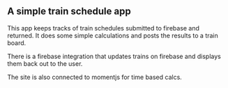## A simple train schedule app

This app keeps tracks of train schedules submitted to firebase and returned. It does some simple calculations and posts the results to a train board.

There is a firebase integration that updates trains on firebase and displays them back out to the user.

The site is also connected to momentjs for time based calcs.

